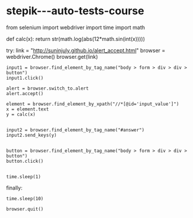 # stepik---auto-tests-course
from selenium import webdriver
import time
import math 

def calc(x):
    return str(math.log(abs(12*math.sin(int(x)))))

try: 
    link = "http://suninjuly.github.io/alert_accept.html"
    browser = webdriver.Chrome()
    browser.get(link)
    
    input1 = browser.find_element_by_tag_name("body > form > div > div > button")
    input1.click()

    alert = browser.switch_to.alert
    alert.accept()
    
    element = browser.find_element_by_xpath("//*[@id='input_value']")
    x = element.text
    y = calc(x)
    
    
    input2 = browser.find_element_by_tag_name("#answer")
    input2.send_keys(y)
    
    
    button = browser.find_element_by_tag_name("body > form > div > div > button")
    button.click()
    
    
    time.sleep(1)

finally:
    
    time.sleep(10)
   
    browser.quit()
